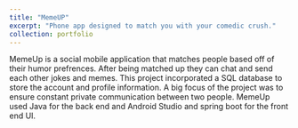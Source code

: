 ```yaml
---
title: "MemeUP"
excerpt: "Phone app designed to match you with your comedic crush."
collection: portfolio
---
```


MemeUp is a social mobile application that matches people based off of their humor prefrences. After 
being matched up they can chat and send each other jokes and memes. This project incorporated a SQL database
to store the account and profile information. A big focus of the project was to ensure constant private
communication between two people. MemeUp used Java for the back end and Android Studio and spring boot for the
front end UI.